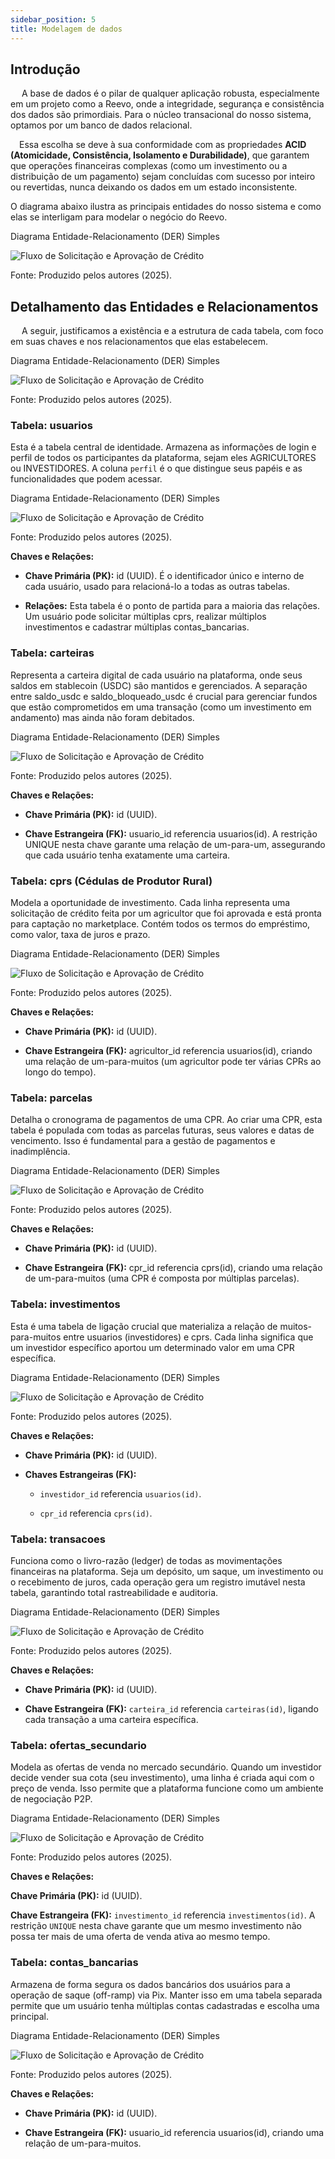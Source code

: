 ```yaml
---
sidebar_position: 5
title: Modelagem de dados
---
```


## Introdução

&emsp; A base de dados é o pilar de qualquer aplicação robusta, especialmente em um projeto como a Reevo, onde a integridade, segurança e consistência dos dados são primordiais. Para o núcleo transacional do nosso sistema, optamos por um banco de dados relacional.

&emsp;Essa escolha se deve à sua conformidade com as propriedades **ACID (Atomicidade, Consistência, Isolamento e Durabilidade)**, que garantem que operações financeiras complexas (como um investimento ou a distribuição de um pagamento) sejam concluídas com sucesso por inteiro ou revertidas, nunca deixando os dados em um estado inconsistente.

O diagrama abaixo ilustra as principais entidades do nosso sistema e como elas se interligam para modelar o negócio do Reevo.

<p style={{textAlign: 'center'}}> Diagrama Entidade-Relacionamento (DER) Simples</p>
<div style={{margin: 15}}>
  <div style={{textAlign: 'center'}}>
        <img src={require("../../static/img/diagrama_entidade_relacionamento_simples.png").default} style={{width: 1024}} alt="Fluxo de Solicitação e Aprovação de Crédito" />
        <br/>
    </div>
</div>
<p style={{textAlign: 'center'}}> Fonte: Produzido pelos autores (2025).</p>

## Detalhamento das Entidades e Relacionamentos

&emsp; A seguir, justificamos a existência e a estrutura de cada tabela, com foco em suas chaves e nos relacionamentos que elas estabelecem.

<p style={{textAlign: 'center'}}> Diagrama Entidade-Relacionamento (DER) Simples</p>
<div style={{margin: 15}}>
  <div style={{textAlign: 'center'}}>
        <img src={require("../../static/img/diagrama_entidade_relacionamento.png").default} style={{width: 1024}} alt="Fluxo de Solicitação e Aprovação de Crédito" />
        <br/>
    </div>
</div>
<p style={{textAlign: 'center'}}> Fonte: Produzido pelos autores (2025).</p>

### Tabela: usuarios

Esta é a tabela central de identidade. Armazena as informações de login e perfil de todos os participantes da plataforma, sejam eles AGRICULTORES ou INVESTIDORES. A coluna `perfil` é o que distingue seus papéis e as funcionalidades que podem acessar.

<p style={{textAlign: 'center'}}> Diagrama Entidade-Relacionamento (DER) Simples</p>
<div style={{margin: 15}}>
  <div style={{textAlign: 'center'}}>
        <img src={require("../../static/img/tabela_user_diagrama.png").default} style={{width: 1024}} alt="Fluxo de Solicitação e Aprovação de Crédito" />
        <br/>
    </div>
</div>
<p style={{textAlign: 'center'}}> Fonte: Produzido pelos autores (2025).</p>

**Chaves e Relações:**

- **Chave Primária (PK):** id (UUID). É o identificador único e interno de cada usuário, usado para relacioná-lo a todas as outras tabelas.

- **Relações:** Esta tabela é o ponto de partida para a maioria das relações. Um usuário pode solicitar múltiplas cprs, realizar múltiplos investimentos e cadastrar múltiplas contas_bancarias.

### Tabela: carteiras

Representa a carteira digital de cada usuário na plataforma, onde seus saldos em stablecoin (USDC) são mantidos e gerenciados. A separação entre saldo_usdc e saldo_bloqueado_usdc é crucial para gerenciar fundos que estão comprometidos em uma transação (como um investimento em andamento) mas ainda não foram debitados.

<p style={{textAlign: 'center'}}> Diagrama Entidade-Relacionamento (DER) Simples</p>
<div style={{margin: 15}}>
  <div style={{textAlign: 'center'}}>
        <img src={require("../../static/img/tabela_carteiras_diagrama.png").default} style={{width: 1024}} alt="Fluxo de Solicitação e Aprovação de Crédito" />
        <br/>
    </div>
</div>
<p style={{textAlign: 'center'}}> Fonte: Produzido pelos autores (2025).</p>

**Chaves e Relações:**

 - **Chave Primária (PK):** id (UUID).

- **Chave Estrangeira (FK):** usuario_id referencia usuarios(id). A restrição UNIQUE nesta chave garante uma relação de um-para-um, assegurando que cada usuário tenha exatamente uma carteira.

### Tabela: cprs (Cédulas de Produtor Rural)

Modela a oportunidade de investimento. Cada linha representa uma solicitação de crédito feita por um agricultor que foi aprovada e está pronta para captação no marketplace. Contém todos os termos do empréstimo, como valor, taxa de juros e prazo.

<p style={{textAlign: 'center'}}> Diagrama Entidade-Relacionamento (DER) Simples</p>
<div style={{margin: 15}}>
  <div style={{textAlign: 'center'}}>
        <img src={require("../../static/img/tabela_cprs_diagrama.png").default} style={{width: 1024}} alt="Fluxo de Solicitação e Aprovação de Crédito" />
        <br/>
    </div>
</div>
<p style={{textAlign: 'center'}}> Fonte: Produzido pelos autores (2025).</p>

**Chaves e Relações:**

- **Chave Primária (PK):** id (UUID).

- **Chave Estrangeira (FK):** agricultor_id referencia usuarios(id), criando uma relação de um-para-muitos (um agricultor pode ter várias CPRs ao longo do tempo).

### Tabela: parcelas
Detalha o cronograma de pagamentos de uma CPR. Ao criar uma CPR, esta tabela é populada com todas as parcelas futuras, seus valores e datas de vencimento. Isso é fundamental para a gestão de pagamentos e inadimplência.

<p style={{textAlign: 'center'}}> Diagrama Entidade-Relacionamento (DER) Simples</p>
<div style={{margin: 15}}>
  <div style={{textAlign: 'center'}}>
        <img src={require("../../static/img/tabela_parcelas_diagrama.png").default} style={{width: 1024}} alt="Fluxo de Solicitação e Aprovação de Crédito" />
        <br/>
    </div>
</div>
<p style={{textAlign: 'center'}}> Fonte: Produzido pelos autores (2025).</p>

**Chaves e Relações:**

- **Chave Primária (PK):** id (UUID).

- **Chave Estrangeira (FK):** cpr_id referencia cprs(id), criando uma relação de um-para-muitos (uma CPR é composta por múltiplas parcelas).

### Tabela: investimentos

Esta é uma tabela de ligação crucial que materializa a relação de muitos-para-muitos entre usuarios (investidores) e cprs. Cada linha significa que um investidor específico aportou um determinado valor em uma CPR específica.

<p style={{textAlign: 'center'}}> Diagrama Entidade-Relacionamento (DER) Simples</p>
<div style={{margin: 15}}>
  <div style={{textAlign: 'center'}}>
        <img src={require("../../static/img/tabela_investimentos_diagrama.png").default} style={{width: 1024}} alt="Fluxo de Solicitação e Aprovação de Crédito" />
        <br/>
    </div>
</div>
<p style={{textAlign: 'center'}}> Fonte: Produzido pelos autores (2025).</p>

**Chaves e Relações:**

- **Chave Primária (PK):** id (UUID).

- **Chaves Estrangeiras (FK):**

    - `investidor_id` referencia `usuarios(id)`.

    - `cpr_id` referencia `cprs(id)`.

### Tabela: transacoes
Funciona como o livro-razão (ledger) de todas as movimentações financeiras na plataforma. Seja um depósito, um saque, um investimento ou o recebimento de juros, cada operação gera um registro imutável nesta tabela, garantindo total rastreabilidade e auditoria.

<p style={{textAlign: 'center'}}> Diagrama Entidade-Relacionamento (DER) Simples</p>
<div style={{margin: 15}}>
  <div style={{textAlign: 'center'}}>
        <img src={require("../../static/img/tabela_transacoes_diagrama.png").default} style={{width: 1024}} alt="Fluxo de Solicitação e Aprovação de Crédito" />
        <br/>
    </div>
</div>
<p style={{textAlign: 'center'}}> Fonte: Produzido pelos autores (2025).</p>

**Chaves e Relações:**

- **Chave Primária (PK):** id (UUID).

- **Chave Estrangeira (FK):** `carteira_id` referencia `carteiras(id)`, ligando cada transação a uma carteira específica.

### Tabela: ofertas_secundario
Modela as ofertas de venda no mercado secundário. Quando um investidor decide vender sua cota (seu investimento), uma linha é criada aqui com o preço de venda. Isso permite que a plataforma funcione como um ambiente de negociação P2P.

<p style={{textAlign: 'center'}}> Diagrama Entidade-Relacionamento (DER) Simples</p>
<div style={{margin: 15}}>
  <div style={{textAlign: 'center'}}>
        <img src={require("../../static/img/tabela_ofertas_secun_diagrama.png").default} style={{width: 1024}} alt="Fluxo de Solicitação e Aprovação de Crédito" />
        <br/>
    </div>
</div>
<p style={{textAlign: 'center'}}> Fonte: Produzido pelos autores (2025).</p>

**Chaves e Relações:**

**Chave Primária (PK):** id (UUID).

**Chave Estrangeira (FK):** `investimento_id` referencia `investimentos(id)`. A restrição `UNIQUE` nesta chave garante que um mesmo investimento não possa ter mais de uma oferta de venda ativa ao mesmo tempo.

### Tabela: contas_bancarias
Armazena de forma segura os dados bancários dos usuários para a operação de saque (off-ramp) via Pix. Manter isso em uma tabela separada permite que um usuário tenha múltiplas contas cadastradas e escolha uma principal.

<p style={{textAlign: 'center'}}> Diagrama Entidade-Relacionamento (DER) Simples</p>
<div style={{margin: 15}}>
  <div style={{textAlign: 'center'}}>
        <img src={require("../../static/img/tabela_contas_banc_diagrama.png").default} style={{width: 1024}} alt="Fluxo de Solicitação e Aprovação de Crédito" />
        <br/>
    </div>
</div>
<p style={{textAlign: 'center'}}> Fonte: Produzido pelos autores (2025).</p>

**Chaves e Relações:**

- **Chave Primária (PK):** id (UUID).

 - **Chave Estrangeira (FK):** usuario_id referencia usuarios(id), criando uma relação de um-para-muitos.